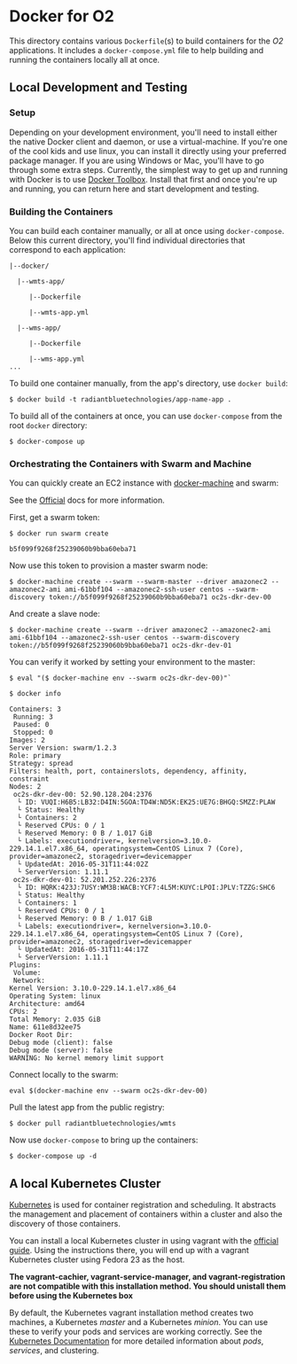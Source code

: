 # Docker for O2
This directory contains various `Dockerfile`(s) to build containers for the 
*O2* applications. It includes a `docker-compose.yml` file to help building
and running the containers locally all at once.

## Local Development and Testing

### Setup
Depending on your development environment, you'll need to install either
the native Docker client and daemon, or use a virtual-machine. If you're one 
of the cool kids and use linux, you can install it directly using your
preferred package manager. If you are using Windows or Mac, you'll have to go
through some extra steps. Currently, the simplest way to get up and running
with Docker is to use [Docker Toolbox](https://www.docker.com/toolbox). Install
that first and once you're up and running, you can return here and start 
development and testing. 

### Building the Containers
You can build each container manually, or all at once using `docker-compose`.
Below this current directory, you'll find individual directories that correspond
to each application:


    |--docker/

      |--wmts-app/

         |--Dockerfile

         |--wmts-app.yml

      |--wms-app/

         |--Dockerfile

         |--wms-app.yml
    ...

To build one container manually, from the app's directory, use `docker build`:

`$ docker build -t radiantbluetechnologies/app-name-app .`

To build all of the containers at once, you can use `docker-compose` from the 
root `docker` directory:

`$ docker-compose up`

### Orchestrating the Containers with Swarm and Machine

You can quickly create an EC2 instance with [docker-machine](http://somelink.com)
and swarm:

See the [Official](https://docs.docker.com/swarm/provision-with-machine/) docs
for more information.

First, get a swarm token:

    $ docker run swarm create

    b5f099f9268f25239060b9bba60eba71

Now use this token to provision a master swarm node:

`$ docker-machine create --swarm --swarm-master --driver amazonec2 --amazonec2-ami ami-61bbf104 --amazonec2-ssh-user centos --swarm-discovery token://b5f099f9268f25239060b9bba60eba71 oc2s-dkr-dev-00`

And create a slave node:

`$ docker-machine create --swarm --driver amazonec2 --amazonec2-ami ami-61bbf104 --amazonec2-ssh-user centos --swarm-discovery token://b5f099f9268f25239060b9bba60eba71 oc2s-dkr-dev-01`

You can verify it worked by setting your environment to the master:

    $ eval "($ docker-machine env --swarm oc2s-dkr-dev-00)"`

    $ docker info

    Containers: 3
     Running: 3
     Paused: 0
     Stopped: 0
    Images: 2
    Server Version: swarm/1.2.3
    Role: primary
    Strategy: spread
    Filters: health, port, containerslots, dependency, affinity, constraint
    Nodes: 2
     oc2s-dkr-dev-00: 52.90.128.204:2376
      └ ID: VUQI:H6B5:LB32:D4IN:5GOA:TD4W:ND5K:EK25:UE7G:BHGQ:SMZZ:PLAW
      └ Status: Healthy
      └ Containers: 2
      └ Reserved CPUs: 0 / 1
      └ Reserved Memory: 0 B / 1.017 GiB
      └ Labels: executiondriver=, kernelversion=3.10.0-229.14.1.el7.x86_64, operatingsystem=CentOS Linux 7 (Core), provider=amazonec2, storagedriver=devicemapper
      └ UpdatedAt: 2016-05-31T11:44:02Z
      └ ServerVersion: 1.11.1
     oc2s-dkr-dev-01: 52.201.252.226:2376
      └ ID: HQRK:423J:7USY:WM3B:WACB:YCF7:4L5M:KUYC:LPOI:JPLV:TZZG:SHC6
      └ Status: Healthy
      └ Containers: 1
      └ Reserved CPUs: 0 / 1
      └ Reserved Memory: 0 B / 1.017 GiB
      └ Labels: executiondriver=, kernelversion=3.10.0-229.14.1.el7.x86_64, operatingsystem=CentOS Linux 7 (Core), provider=amazonec2, storagedriver=devicemapper
      └ UpdatedAt: 2016-05-31T11:44:17Z
      └ ServerVersion: 1.11.1
    Plugins: 
     Volume: 
     Network: 
    Kernel Version: 3.10.0-229.14.1.el7.x86_64
    Operating System: linux
    Architecture: amd64
    CPUs: 2
    Total Memory: 2.035 GiB
    Name: 611e8d32ee75
    Docker Root Dir: 
    Debug mode (client): false
    Debug mode (server): false
    WARNING: No kernel memory limit support
 
Connect locally to the swarm:

`eval $(docker-machine env --swarm oc2s-dkr-dev-00)`

Pull the latest app from the public registry:

`$ docker pull radiantbluetechnologies/wmts`

Now use `docker-compose` to bring up the containers:

`$ docker-compose up -d`

## A local Kubernetes Cluster

[Kubernetes](http://kubernetes.io) is used for container registration
and scheduling. It abstracts the management and placement of containers
within a cluster and also the discovery of those containers.

You can install a local Kubernetes cluster in using vagrant with
the [official guide](http://kubernetes.io/docs/getting-started-guides/vagrant/).
Using the instructions there, you will end up with a vagrant Kubernetes 
cluster using Fedora 23 as the host. 

**The vagrant-cachier, vagrant-service-manager, and vagrant-registration are
not compatible with this installation method. You should unistall them
before using the Kubernetes box**

By default, the Kubernetes vagrant installation method creates two machines, 
a Kubernetes *master* and a Kubernetes *minion*. 
You can use these to verify your pods and services are working
correctly. See the [Kubernetes Documentation](http://kubernetes.io) for more
detailed information about *pods*, *services*, and clustering.
